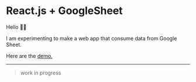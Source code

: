 # React.js + GoogleSheet
 
 Hello 🙋🏻
 
 I am experimenting to make a web app that consume data from Google Sheet.
 
 Here are the [demo.]() 
 
 
 ---
 > work in progress
 